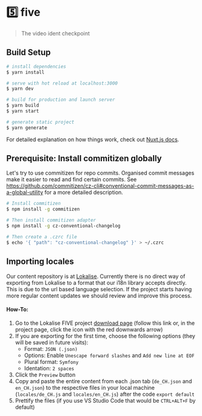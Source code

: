 # 5️⃣ five

> The video ident checkpoint

## Build Setup

```bash
# install dependencies
$ yarn install

# serve with hot reload at localhost:3000
$ yarn dev

# build for production and launch server
$ yarn build
$ yarn start

# generate static project
$ yarn generate
```

For detailed explanation on how things work, check out [Nuxt.js docs](https://nuxtjs.org).

## Prerequisite: Install commitizen globally

Let's try to use commitizen for repo commits. Organised commit messages make it
easier to read and find certain commits. See https://github.com/commitizen/cz-cli#conventional-commit-messages-as-a-global-utility for a more detailed
description.

```bash
# Install commitizen
$ npm install -g commitizen

# Then install commitizen adapter
$ npm install -g cz-conventional-changelog

# Then create a .czrc file
$ echo '{ "path": "cz-conventional-changelog" }' > ~/.czrc
```

## Importing locales

Our content repository is at [Lokalise](https://app.lokalise.com/project/581943505e9ff6d7ede045.97679425/?view=multi). Currently there is no direct way of exporting from Lokalise to a format that our i18n library accepts directly. This is due to the url based language selection. If the project starts having more regular content updates we should review and improve this process.

#### How-To:
1. Go to the Lokalise FIVE project [download page](https://app.lokalise.com/download/581943505e9ff6d7ede045.97679425/) (follow this link or, in the project page, click the icon with the red downwards arrow)
1. If you are exporting for the first time, choose the following options (they will be saved in future visits):
   - Format: `JSON (.json)`
   - Options: Enable `Unescape forward slashes` and `Add new line at EOF`
   - Plural format: `Symfony`
   - Identation: `2 spaces`
1. Click the `Preview` button
1. Copy and paste the entire content from each .json tab (`de_CH.json` and `en_CH.json`) to the respective files in your local machine (`locales/de_CH.js` and `locales/en_CH.js`) after the code `export default`
1. Prettify the files (if you use VS Studio Code that would be `CTRL+ALT+F` by default)
